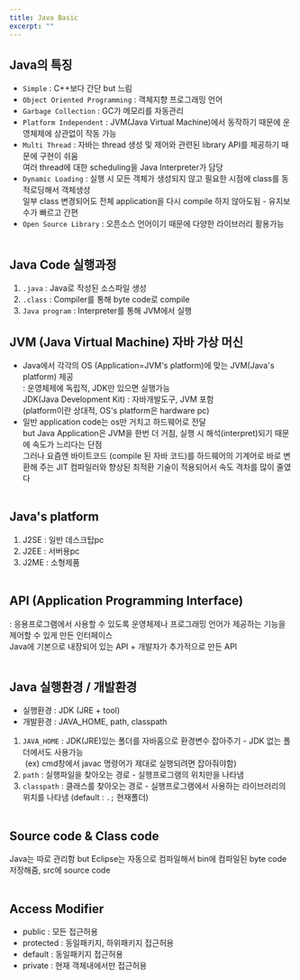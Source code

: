```yaml
---
title: Java Basic
excerpt: ""
---
```


## Java의 특징
- `Simple` : C++보다 간단 but 느림
- `Object Oriented Programming` : 객체지향 프로그래밍 언어
- `Garbage Collection` : GC가 메모리를 자동관리
- `Platform Independent` : JVM(Java Virtual Machine)에서 동작하기 때문에 운영체제에 상관없이 작동 가능
- `Multi Thread` : 자바는 thread 생성 및 제어와 관련된 library API를 제공하기 때문에 구현이 쉬움  
   여러 thread에 대한 scheduling을 Java Interpreter가 담당
- `Dynamic Loading` : 실행 시 모든 객체가 생성되지 않고 필요한 시점에 class를 동적로딩해서 객체생성  
   일부 class 변경되어도 전체 application을 다시 compile 하지 않아도됨 - 유지보수가 빠르고 간편
- `Open Source Library` : 오픈소스 언어이기 때문에 다양한 라이브러리 활용가능 <br/><br/>

## Java Code 실행과정
1. `.java` : Java로 작성된 소스파일 생성
2. `.class` : Compiler를 통해 byte code로 compile
3. `Java program` : Interpreter를 통해 JVM에서 실행 <br/>

## JVM (Java Virtual Machine) 자바 가상 머신
- Java에서 각각의 OS (Application=JVM's platform)에 맞는 JVM(Java's platform) 제공  
 : 운영체제에 독립적, JDK만 있으면 실행가능  
JDK(Java Development Kit) : 자바개발도구, JVM 포함  
(platform이란 상대적, OS's platform은 hardware pc)  
- 일반 application code는 os만 거치고 하드웨어로 전달  
but Java Application은 JVM을 한번 더 거침, 실행 시 해석(interpret)되기 때문에 속도가 느리다는 단점  
그러나 요즘엔 바이트코드 (compile 된 자바 코드)를 하드웨어의 기계어로 바로 변환해 주는 JIT 컴파일러와 향상된 최적환 기술이 적용되어서 속도 격차를 많이 줄였다 <br/><br/>

## Java's platform
1. J2SE : 일반 데스크탑pc
2. J2EE : 서버용pc
3. J2ME : 소형제품 <br/><br/>

## API (Application Programming Interface)
: 응용프로그램에서 사용할 수 있도록 운영체제나 프로그래밍 언어가 제공하는 기능을 제어할 수 있게 만든 인터페이스   
Java에 기본으로 내장되어 있는 API + 개발자가 추가적으로 만든 API <br/><br/>

## Java 실행환경 / 개발환경
- 실행환경 : JDK (JRE + tool)
- 개발환경 : JAVA_HOME, path, classpath 
1. `JAVA_HOME` : JDK(JRE)있는 폴더를 자바홈으로 환경변수 잡아주기 - JDK 없는 폴더에서도 사용가능  
&nbsp;(ex) cmd창에서 javac 명령어가 제대로 실행되려면 잡아줘야함)  
3. `path` : 실행파일을 찾아오는 경로 - 실행프로그램의 위치만을 나타냄
4. `classpath` : 클래스를 찾아오는 경로 - 실행프로그램에서 사용하는 라이브러리의 위치를 나타냄 (default : `.;` 현재폴더) <br/><br/>

## Source code & Class code
Java는 따로 관리함 but Eclipse는 자동으로 컴파일해서 bin에 컴파일된 byte code 저장해줌, src에 source code <br/><br/>

## Access Modifier
- public : 모든 접근허용
- protected : 동일패키지, 하위패키지 접근허용
- default : 동일패키지 접근허용
- private : 현재 객체내에서만 접근허용

